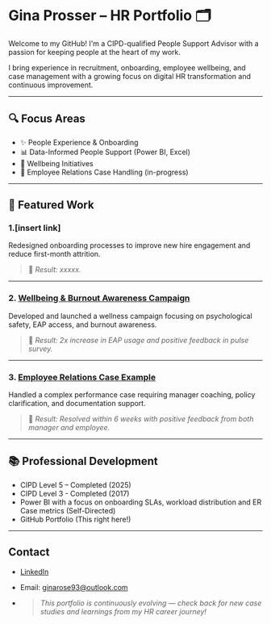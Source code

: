 # Gina Prosser – HR Portfolio 🗂️

Welcome to my GitHub! I'm a CIPD-qualified People Support Advisor with a passion for keeping people at the heart of my work.

I bring experience in recruitment, onboarding, employee wellbeing, and case management with a growing focus on digital HR transformation and continuous improvement.

---

## 🔍 Focus Areas
- ✨ People Experience & Onboarding
-  📊 Data-Informed People Support (Power BI, Excel)
- 🌱 Wellbeing Initiatives
- 🤝 Employee Relations Case Handling (in-progress)

---

## 📄 Featured Work

### 1.[insert link]
Redesigned onboarding processes to improve new hire engagement and reduce first-month attrition.

> 📍 *Result: xxxxx.*

---

### 2. [Wellbeing & Burnout Awareness Campaign](./case-studies/wellbeing-initiative.md)
Developed and launched a wellness campaign focusing on psychological safety, EAP access, and burnout awareness.

> 📍 *Result: 2x increase in EAP usage and positive feedback in pulse survey.*

---

### 3. [Employee Relations Case Example](./case-studies/er-case-summary.md)
Handled a complex performance case requiring manager coaching, policy clarification, and documentation support.

> 📍 *Result: Resolved within 6 weeks with positive feedback from both manager and employee.*

---

## 📚 Professional Development
-  CIPD Level 5 – Completed (2025)
-  CIPD Level 3 - Completed (2017)  
- Power BI with a focus on onboarding SLAs, workload distribution and ER Case metrics (Self-Directed)  
- GitHub Portfolio (This right here!)

---

## Contact
- [LinkedIn](https://www.linkedin.com/in/ginaroseprosser)
- Email: ginarose93@outlook.com

- > *This portfolio is continuously evolving — check back for new case studies and learnings from my HR career journey!*
